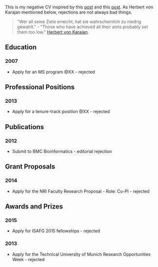 This is my negative CV inspired by this [post](http://aidanhorner.blogspot.co.uk/2014/06/my-negative-cv.html) and this [post](http://chronicle.com/article/MeMy-Shadow-CV/233801). 
As Herbert von Karajan mentioned below, rejections are not always bad things.


>"Wer all seine Ziele erreicht, hat sie wahrscheinlich zu niedrig gewahlt." - "Those who have achieved all their aims probably set them too low."  [Herbert von Karajan](http://de.wikiquote.org/wiki/Herbert_von_Karajan).


## Education

### 2007
* Apply for an MS program @XX - rejected 


## Professional Positions

### 2013
* Apply for a tenure-track position @XX - rejected 


## Publications

### 2012
* Submit to BMC Bioinformatics - editorial rejection 


## Grant Proposals

### 2014
* Apply for the NRI Faculty Research Proposal - Role: Co-PI - rejected 


## Awards and Prizes

### 2015
* Apply for ISAFG 2015 fellowships - rejected  


### 2013
* Apply for the Technical University of Munich Research Opportunities Week - rejected 

